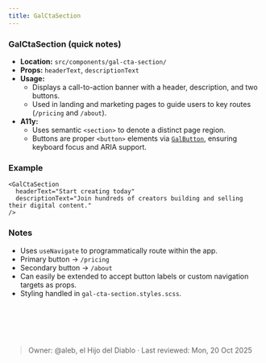 ```yaml
---
title: GalCtaSection
---
```


### GalCtaSection (quick notes)
- **Location:** `src/components/gal-cta-section/`
- **Props:** `headerText`, `descriptionText`
- **Usage:** 
  - Displays a call-to-action banner with a header, description, and two buttons.
  - Used in landing and marketing pages to guide users to key routes (`/pricing` and `/about`).
- **A11y:**
  - Uses semantic `<section>` to denote a distinct page region.
  - Buttons are proper `<button>` elements via [`GalButton`](button.md), ensuring keyboard focus and ARIA support.

### Example
```tsx
<GalCtaSection
  headerText="Start creating today"
  descriptionText="Join hundreds of creators building and selling their digital content."
/>
```


### Notes
- Uses `useNavigate` to programmatically route within the app.
- Primary button → `/pricing`
- Secondary button → `/about`
- Can easily be extended to accept button labels or custom navigation targets as props.
- Styling handled in `gal-cta-section.styles.scss`.

<br></br>
<br></br>
> Owner: @aleb, el Hijo del Diablo · Last reviewed: Mon, 20 Oct 2025